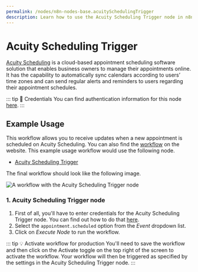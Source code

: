 ```yaml
---
permalink: /nodes/n8n-nodes-base.acuitySchedulingTrigger
description: Learn how to use the Acuity Scheduling Trigger node in n8n
---
```


# Acuity Scheduling Trigger

[Acuity Scheduling](https://acuityscheduling.com/) is a cloud-based appointment scheduling software solution that enables business owners to manage their appointments online. It has the capability to automatically sync calendars according to users’ time zones and can send regular alerts and reminders to users regarding their appointment schedules.

::: tip 🔑 Credentials
You can find authentication information for this node [here](../../../credentials/AcuityScheduling/README.md).
:::


## Example Usage

This workflow allows you to receive updates when a new appointment is scheduled on Acuity Scheduling. You can also find the [workflow](https://n8n.io/workflows/533) on the website. This example usage workflow would use the following node.
- [Acuity Scheduling Trigger]()

The final workflow should look like the following image.

![A workflow with the Acuity Scheduling Trigger node](./workflow.png)


### 1. Acuity Scheduling Trigger node

1. First of all, you'll have to enter credentials for the Acuity Scheduling Trigger node. You can find out how to do that [here](../../../credentials/AcuityScheduling/README.md).
2. Select the `appointment.scheduled` option from the *Event* dropdown list.
3. Click on *Execute Node* to run the workflow.

::: tip 💡 Activate workflow for production
You'll need to save the workflow and then click on the Activate toggle on the top right of the screen to activate the workflow. Your workflow will then be triggered as specified by the settings in the Acuity Scheduling Trigger node.
:::
